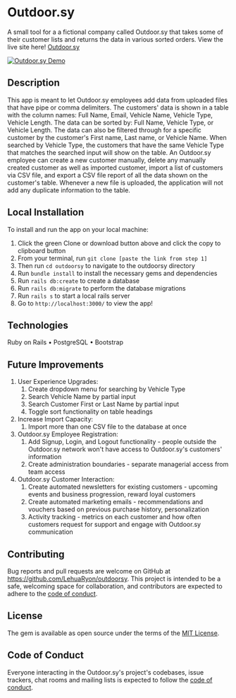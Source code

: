 # Outdoor.sy
A small tool for a a fictional company called Outdoor.sy that takes some of their customer lists and returns the data in various sorted orders. View the live site here! [Outdoor.sy](https://outdoor-sy.herokuapp.com/)

[![Outdoor.sy Demo](https://cdn.loom.com/sessions/thumbnails/94be3b26333e45dd970e40a7dd611a89-with-play.gif)](https://www.loom.com/share/94be3b26333e45dd970e40a7dd611a89 "Outdoor.sy Demo")

## Description
This app is meant to let Outdoor.sy employees add data from uploaded files that have pipe or comma delimiters.  The customers' data is shown in a table with the column names: Full Name, Email, Vehicle Name, Vehicle Type, Vehicle Length.  The data can be sorted by: Full Name, Vehicle Type, or Vehicle Length.  The data can also be filtered through for a specific customer by the customer's First name, Last name, or Vehicle Name.  When searched by Vehicle Type, the customers that have the same Vehicle Type that matches the searched input will show on the table.  An Outdoor.sy employee can create a new customer manually, delete any manually created customer as well as imported customer, import a list of customers via CSV file, and export a CSV file report of all the data shown on the customer's table.  Whenever a new file is uploaded, the application will not add any duplicate information to the table.

## Local Installation
To install and run the app on your local machine:
1. Click the green Clone or download button above and click the copy to clipboard button
2. From your terminal, run `git clone [paste the link from step 1]`
3. Then run `cd outdoorsy` to navigate to the outdoorsy directory
4. Run `bundle install` to install the necessary gems and dependencies
5. Run `rails db:create` to create a database
5. Run `rails db:migrate` to perform the database migrations
7. Run `rails s` to start a local rails server
8. Go to `http://localhost:3000/` to view the app!

## Technologies
Ruby on Rails
• PostgreSQL
• Bootstrap

## Future Improvements
1. User Experience Upgrades:
    1. Create dropdown menu for searching by Vehicle Type
    2. Search Vehicle Name by partial input
    3. Search Customer First or Last Name by partial input
    4. Toggle sort functionality on table headings
2. Increase Import Capacity:
    1. Import more than one CSV file to the database at once
3. Outdoor.sy Employee Registration:
    1. Add Signup, Login, and Logout functionality - people outside the Outdoor.sy network won't have access to Outdoor.sy's customers' information
    2. Create administration boundaries - separate managerial access from team access
4. Outdoor.sy Customer Interaction:
    1. Create automated newsletters for existing customers - upcoming events and business progression, reward loyal customers
    2. Create automated marketing emails - recommendations and vouchers based on previous purchase history, personalization
    3. Activity tracking - metrics on each customer and how often customers request for support and engage with Outdoor.sy communication

## Contributing

Bug reports and pull requests are welcome on GitHub at https://github.com/LehuaRyon/outdoorsy. This project is intended to be a safe, welcoming space for collaboration, and contributors are expected to adhere to the [code of conduct](https://github.com/LehuaRyon/outdoorsy/blob/main/CODE_OF_CONDUCT.md).

## License

The gem is available as open source under the terms of the [MIT License](https://github.com/LehuaRyon/outdoorsy/blob/main/LICENSE).

## Code of Conduct

Everyone interacting in the Outdoor.sy's project's codebases, issue trackers, chat rooms and mailing lists is expected to follow the [code of conduct](https://github.com/LehuaRyon/outdoorsy/blob/main/CODE_OF_CONDUCT.md).
## 


